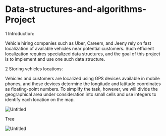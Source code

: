 # Data-structures-and-algorithms-Project

1 Introduction:

Vehicle hiring companies such as Uber, Careem, and Jeeny rely on fast localization of available vehicles near potential
customers. Such efficient localization requires specialized data structures, and the goal of this project is to implement
and use one such data structure.


2 Storing vehicles locations:

Vehicles and customers are localized using GPS devices available in mobile phones, and these devices determine
the longitude and latitude coordinates as floating-point numbers. To simplify the task, however, we will divide the
geographical area under consideration into small cells and use integers to identify each location on the map.

![Untitled](https://user-images.githubusercontent.com/65503195/207813987-33838263-2eee-4dce-a5c0-64f3848218f0.png)



Tree 

![Untitled](https://user-images.githubusercontent.com/65503195/207813761-d555aafe-f977-4c66-9838-6936e09d5367.png)


